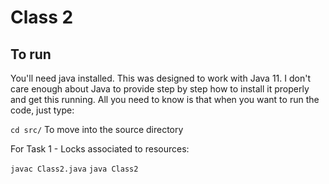 # Class 2

## To run

You'll need java installed. This was designed to work with Java 11. I don't care enough about Java to provide step by step how to install it properly and get this running.
All you need to know is that when you want to run the code, just type:

`cd src/`
To move into the source directory

For Task 1 - Locks associated to resources:

`javac Class2.java`
`java Class2`
